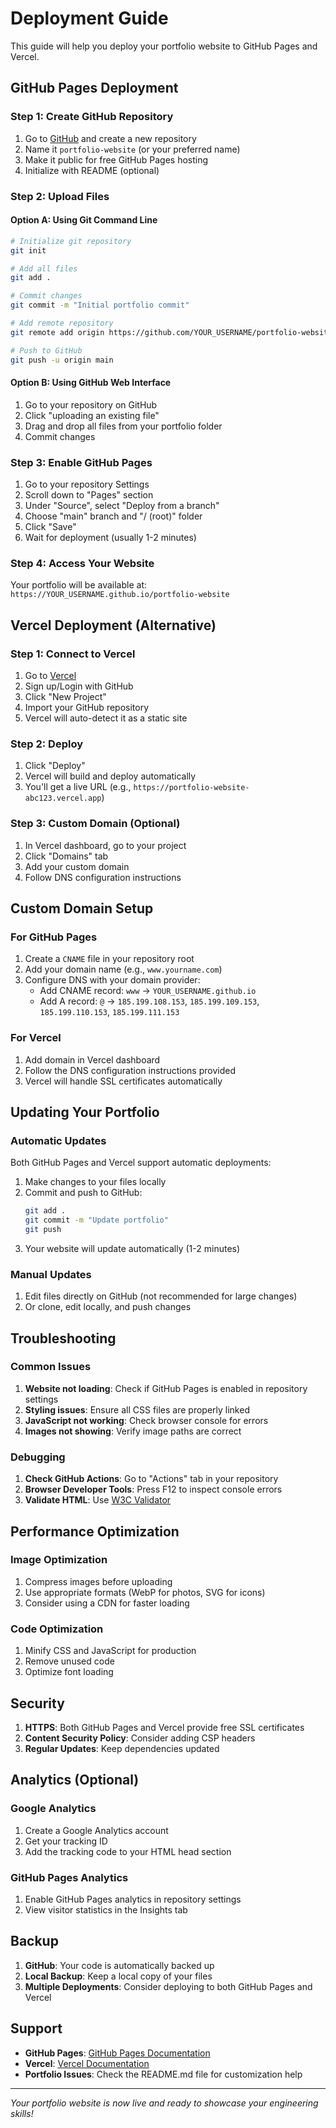 # Deployment Guide

This guide will help you deploy your portfolio website to GitHub Pages and Vercel.

## GitHub Pages Deployment

### Step 1: Create GitHub Repository

1. Go to [GitHub](https://github.com) and create a new repository
2. Name it `portfolio-website` (or your preferred name)
3. Make it public for free GitHub Pages hosting
4. Initialize with README (optional)

### Step 2: Upload Files

#### Option A: Using Git Command Line
```bash
# Initialize git repository
git init

# Add all files
git add .

# Commit changes
git commit -m "Initial portfolio commit"

# Add remote repository
git remote add origin https://github.com/YOUR_USERNAME/portfolio-website.git

# Push to GitHub
git push -u origin main
```

#### Option B: Using GitHub Web Interface
1. Go to your repository on GitHub
2. Click "uploading an existing file"
3. Drag and drop all files from your portfolio folder
4. Commit changes

### Step 3: Enable GitHub Pages

1. Go to your repository Settings
2. Scroll down to "Pages" section
3. Under "Source", select "Deploy from a branch"
4. Choose "main" branch and "/ (root)" folder
5. Click "Save"
6. Wait for deployment (usually 1-2 minutes)

### Step 4: Access Your Website

Your portfolio will be available at:
`https://YOUR_USERNAME.github.io/portfolio-website`

## Vercel Deployment (Alternative)

### Step 1: Connect to Vercel

1. Go to [Vercel](https://vercel.com)
2. Sign up/Login with GitHub
3. Click "New Project"
4. Import your GitHub repository
5. Vercel will auto-detect it as a static site

### Step 2: Deploy

1. Click "Deploy"
2. Vercel will build and deploy automatically
3. You'll get a live URL (e.g., `https://portfolio-website-abc123.vercel.app`)

### Step 3: Custom Domain (Optional)

1. In Vercel dashboard, go to your project
2. Click "Domains" tab
3. Add your custom domain
4. Follow DNS configuration instructions

## Custom Domain Setup

### For GitHub Pages

1. Create a `CNAME` file in your repository root
2. Add your domain name (e.g., `www.yourname.com`)
3. Configure DNS with your domain provider:
   - Add CNAME record: `www` → `YOUR_USERNAME.github.io`
   - Add A record: `@` → `185.199.108.153`, `185.199.109.153`, `185.199.110.153`, `185.199.111.153`

### For Vercel

1. Add domain in Vercel dashboard
2. Follow the DNS configuration instructions provided
3. Vercel will handle SSL certificates automatically

## Updating Your Portfolio

### Automatic Updates

Both GitHub Pages and Vercel support automatic deployments:

1. Make changes to your files locally
2. Commit and push to GitHub:
   ```bash
   git add .
   git commit -m "Update portfolio"
   git push
   ```
3. Your website will update automatically (1-2 minutes)

### Manual Updates

1. Edit files directly on GitHub (not recommended for large changes)
2. Or clone, edit locally, and push changes

## Troubleshooting

### Common Issues

1. **Website not loading**: Check if GitHub Pages is enabled in repository settings
2. **Styling issues**: Ensure all CSS files are properly linked
3. **JavaScript not working**: Check browser console for errors
4. **Images not showing**: Verify image paths are correct

### Debugging

1. **Check GitHub Actions**: Go to "Actions" tab in your repository
2. **Browser Developer Tools**: Press F12 to inspect console errors
3. **Validate HTML**: Use [W3C Validator](https://validator.w3.org/)

## Performance Optimization

### Image Optimization

1. Compress images before uploading
2. Use appropriate formats (WebP for photos, SVG for icons)
3. Consider using a CDN for faster loading

### Code Optimization

1. Minify CSS and JavaScript for production
2. Remove unused code
3. Optimize font loading

## Security

1. **HTTPS**: Both GitHub Pages and Vercel provide free SSL certificates
2. **Content Security Policy**: Consider adding CSP headers
3. **Regular Updates**: Keep dependencies updated

## Analytics (Optional)

### Google Analytics

1. Create a Google Analytics account
2. Get your tracking ID
3. Add the tracking code to your HTML head section

### GitHub Pages Analytics

1. Enable GitHub Pages analytics in repository settings
2. View visitor statistics in the Insights tab

## Backup

1. **GitHub**: Your code is automatically backed up
2. **Local Backup**: Keep a local copy of your files
3. **Multiple Deployments**: Consider deploying to both GitHub Pages and Vercel

## Support

- **GitHub Pages**: [GitHub Pages Documentation](https://docs.github.com/en/pages)
- **Vercel**: [Vercel Documentation](https://vercel.com/docs)
- **Portfolio Issues**: Check the README.md file for customization help

---

*Your portfolio website is now live and ready to showcase your engineering skills!*
